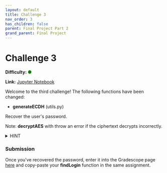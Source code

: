 ```yaml
---
layout: default
title: Challenge 3
nav_order: 3
has_children: false
parent: Final Project Part 2
grand_parent: Final Project
---
```


# Challenge 3
**Difficulty: <span style="color:green">●</span>**

**Link:** <a href="https://datahub.berkeley.edu/hub/user-redirect/git-pull?repo=https%3A%2F%2Fgithub.com%2FCodebreakingAtCal%2FCodebreakingLabs&urlpath=tree%2FCodebreakingLabs%2FFinal_Project%2FPart_2%2FChallenge_3%2Fchallenge-student.ipynb&branch=master">Jupyter Notebook</a>

Welcome to the third challenge! The following functions have been changed:

- **generateECDH** (utils.py)

Recover the user's password.

Note: **decryptAES** with throw an error if the ciphertext decrypts incorrectly.

<details>
    <summary>HINT</summary>
    How many possibilities are there for the ECDH secret?
</details>

### Submission

Once you've recovered the password, enter it into the Gradescope page [here](https://www.gradescope.com/courses/406561/assignments/2459050) and copy-paste your **findLogin** function in the same assignment.